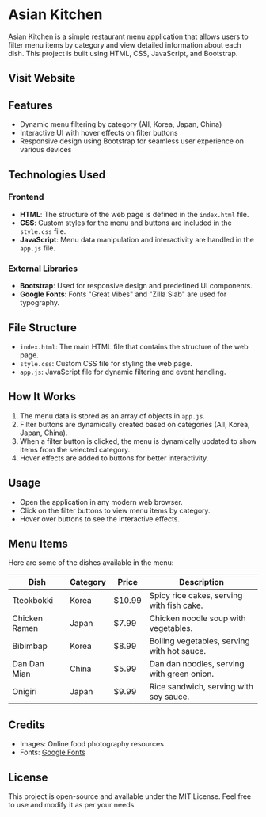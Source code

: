 # Asian Kitchen

Asian Kitchen is a simple restaurant menu application that allows users to filter menu items by category and view detailed information about each dish. This project is built using HTML, CSS, JavaScript, and Bootstrap.

## Visit Website


## Features
- Dynamic menu filtering by category (All, Korea, Japan, China)
- Interactive UI with hover effects on filter buttons
- Responsive design using Bootstrap for seamless user experience on various devices

## Technologies Used

### Frontend
- **HTML**: The structure of the web page is defined in the `index.html` file.
- **CSS**: Custom styles for the menu and buttons are included in the `style.css` file.
- **JavaScript**: Menu data manipulation and interactivity are handled in the `app.js` file.

### External Libraries
- **Bootstrap**: Used for responsive design and predefined UI components.
- **Google Fonts**: Fonts "Great Vibes" and "Zilla Slab" are used for typography.

## File Structure
- `index.html`: The main HTML file that contains the structure of the web page.
- `style.css`: Custom CSS file for styling the web page.
- `app.js`: JavaScript file for dynamic filtering and event handling.

## How It Works
1. The menu data is stored as an array of objects in `app.js`.
2. Filter buttons are dynamically created based on categories (All, Korea, Japan, China).
3. When a filter button is clicked, the menu is dynamically updated to show items from the selected category.
4. Hover effects are added to buttons for better interactivity.


## Usage
- Open the application in any modern web browser.
- Click on the filter buttons to view menu items by category.
- Hover over buttons to see the interactive effects.

## Menu Items
Here are some of the dishes available in the menu:

| Dish          | Category | Price  | Description                                  |
|---------------|----------|--------|----------------------------------------------|
| Tteokbokki    | Korea    | $10.99 | Spicy rice cakes, serving with fish cake.    |
| Chicken Ramen | Japan    | $7.99  | Chicken noodle soup with vegetables.         |
| Bibimbap      | Korea    | $8.99  | Boiling vegetables, serving with hot sauce.  |
| Dan Dan Mian  | China    | $5.99  | Dan dan noodles, serving with green onion.   |
| Onigiri       | Japan    | $9.99  | Rice sandwich, serving with soy sauce.       |


## Credits
- Images: Online food photography resources
- Fonts: [Google Fonts](https://fonts.google.com/)

## License
This project is open-source and available under the MIT License. Feel free to use and modify it as per your needs.